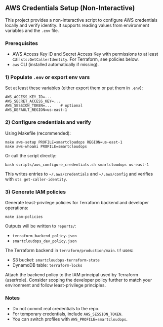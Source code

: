 ## AWS Credentials Setup (Non-Interactive)

This project provides a non-interactive script to configure AWS credentials locally and verify identity. It supports reading values from environment variables and the `.env` file.

### Prerequisites
- AWS Access Key ID and Secret Access Key with permissions to at least call `sts:GetCallerIdentity`. For Terraform, see policies below.
- `aws` CLI (installed automatically if missing).

### 1) Populate `.env` or export env vars
Set at least these variables (either export them or put them in `.env`):

```
AWS_ACCESS_KEY_ID=...
AWS_SECRET_ACCESS_KEY=...
AWS_SESSION_TOKEN=...    # optional
AWS_DEFAULT_REGION=us-east-1
```

### 2) Configure credentials and verify

Using Makefile (recommended):

```
make aws-setup PROFILE=smartcloudops REGION=us-east-1
make aws-whoami PROFILE=smartcloudops
```

Or call the script directly:

```
bash scripts/aws_configure_credentials.sh smartcloudops us-east-1
```

This writes entries to `~/.aws/credentials` and `~/.aws/config` and verifies with `sts get-caller-identity`.

### 3) Generate IAM policies

Generate least-privilege policies for Terraform backend and developer operations:

```
make iam-policies
```

Outputs will be written to `reports/`:
- `terraform_backend_policy.json`
- `smartcloudops_dev_policy.json`

The Terraform backend in `terraform/production/main.tf` uses:
- S3 bucket: `smartcloudops-terraform-state`
- DynamoDB table: `terraform-locks`

Attach the backend policy to the IAM principal used by Terraform (user/role). Consider scoping the developer policy further to match your environment and follow least-privilege principles.

### Notes
- Do not commit real credentials to the repo.
- For temporary credentials, include `AWS_SESSION_TOKEN`.
- You can switch profiles with `AWS_PROFILE=smartcloudops`.


